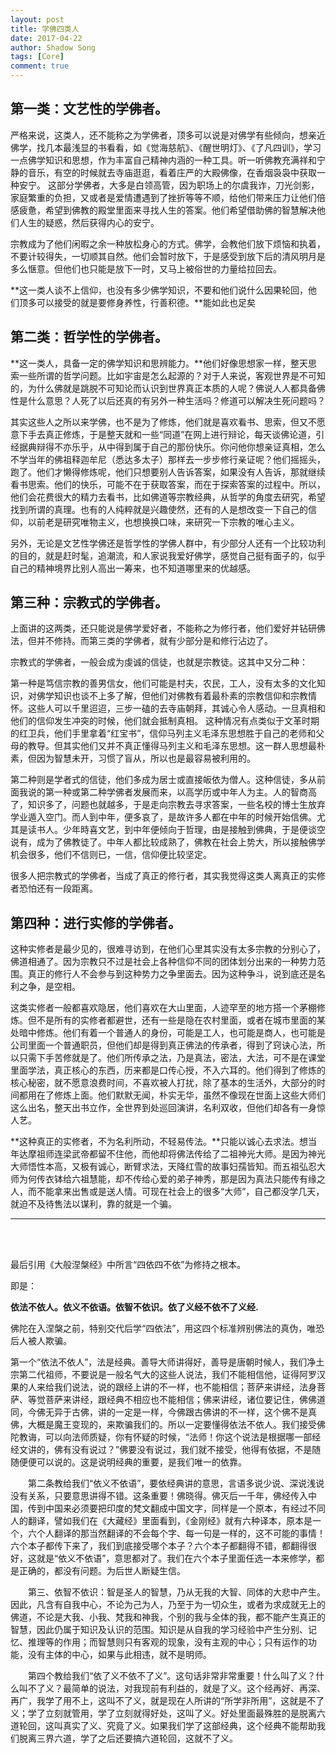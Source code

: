 ```yaml
---
layout: post
title: 学佛四类人
date: 2017-04-22
author: Shadow Song
tags: [Core]
comment: true
---
```


## 第一类：文艺性的学佛者。

严格来说，这类人，还不能称之为学佛者，顶多可以说是对佛学有些倾向，想亲近佛学，找几本最浅显的书看看，如《觉海慈航》、《醒世明灯》、《了凡四训》，学习一点佛学知识和思想，作为丰富自己精神内涵的一种工具。听一听佛教充满祥和宁静的音乐，有空的时候就去寺庙逛逛，看着庄严的大殿佛像，在香烟袅袅中获取一种安宁。
这部分学佛者，大多是白领高管，因为职场上的尔虞我诈，刀光剑影，家庭繁重的负担，又或者是爱情遭遇到了挫折等等不顺，给他们带来压力让他们倍感疲惫，希望到佛教的殿堂里面来寻找人生的答案。他们希望借助佛的智慧解决他们人生的疑惑，然后获得内心的安宁。

宗教成为了他们闲暇之余一种放松身心的方式。佛学，会教他们放下烦恼和执着，不要计较得失，一切顺其自然。他们会暂时放下，于是感受到放下后的清风明月是多么惬意。但他们也只能是放下一时，又马上被俗世的力量给拉回去。

**这一类人谈不上信仰，也没有多少佛学知识，不要和他们说什么因果轮回，他们顶多可以接受的就是要修身养性，行善积德。**能如此也足矣


## 第二类：哲学性的学佛者。

**这一类人，具备一定的佛学知识和思辨能力。**他们好像思想家一样，整天思索一些所谓的哲学问题。比如宇宙是怎么起源的？对于人来说，客观世界是不可知的，为什么佛就是跳脱不可知论而认识到世界真正本质的人呢？佛说人人都具备佛性是什么意思？人死了以后还真的有另外一种生活吗？修道可以解决生死问题吗？

其实这些人之所以来学佛，也不是为了修炼，他们就是喜欢看书、思索，但又不愿意下手去真正修炼，于是整天就和一些“同道”在网上进行辩论，每天谈佛论道，引经据典辩得不亦乐乎，从中得到属于自己的那份快乐。你问他你想亲证真相，怎么不学当年的佛祖释迦牟尼（悉达多太子）那样去一步步修行亲证呢？他们摇摇头，跑了。他们才懒得修炼呢，他们只想要别人告诉答案，如果没有人告诉，那就继续看书思索。他们的快乐，可能不在于获取答案，而在于探索答案的过程中。所以，他们会花费很大的精力去看书，比如佛道等宗教经典，从哲学的角度去研究，希望找到所谓的真理。也有的人纯粹就是兴趣使然，还有的人是想改变一下自己的信仰，以前老是研究唯物主义，也想换换口味，来研究一下宗教的唯心主义。

另外，无论是文艺性学佛还是哲学性的学佛人群中，有少部分人还有一个比较功利的目的，就是赶时髦，追潮流，和人家说我爱好佛学，感觉自己挺有面子的，似乎自己的精神境界比别人高出一筹来，也不知道哪里来的优越感。 


## 第三种：宗教式的学佛者。

上面讲的这两类，还只能说是佛学爱好者，不能称之为修行者，他们爱好并钻研佛法，但并不修持。而第三类的学佛者，就有少部分是和修行沾边了。

宗教式的学佛者，一般会成为虔诚的信徒，也就是宗教徒。这其中又分二种：

第一种是笃信宗教的善男信女，他们可能是村夫，农民，工人，没有太多的文化知识，对佛学知识也谈不上多了解，但他们对佛教有着最朴素的宗教信仰和宗教情怀。这些人可以千里迢迢，三步一磕的去寺庙朝拜，其诚心令人感动。一旦真相和他们的信仰发生冲突的时候，他们就会抵制真相。
这种情况有点类似于文革时期的红卫兵，他们手里拿着“红宝书”，信仰马列主义毛泽东思想胜于自己的老师和父母的教导。但其实他们又并不真正懂得马列主义和毛泽东思想。这一群人思想最朴素，但因为智慧未开，习惯了盲从，所以也是最容易被利用的。

第二种则是学者式的信徒，他们多成为居士或直接皈依为僧人。这种信徒，多从前面我说的第一种或第二种学佛者发展而来，以高学历或中年人为主。人的智商高了，知识多了，问题也就越多，于是走向宗教去寻求答案，一些名校的博士生放弃学业遁入空门。而人到中年，便多哀了，是故许多人都在中年的时候开始信佛。尤其是读书人。少年時喜文艺，到中年便倾向于哲理，由是接触到佛典，于是便谈空说有，成为了佛教徒了。中年人都比较成熟了，佛教在社会上势大，所以接触佛学机会很多，他们不信则已，一信，信仰便比较坚定。
 

很多人把宗教式的学佛者，当成了真正的修行者，其实我觉得这类人离真正的实修者恐怕还有一段距离。




## 第四种：进行实修的学佛者。

这种实修者是最少见的，很难寻访到，在他们心里其实没有太多宗教的分别心了，佛道相通了。因为宗教只不过是社会上各种信仰不同的团体划分出来的一种势力范围。真正的修行人不会参与到这种势力之争里面去。因为这种争斗，说到底还是名利之争，是空相。

这类实修者一般都喜欢隐居，他们喜欢在大山里面，人迹罕至的地方搭一个茅棚修炼。但不是所有的实修者都避世，还有一些是隐在农村里面，或者在城市里面的某处暗中修炼。他们有着一个普通人的身份，可能是工人，也可能是商人，也可能是公司里面一个普通职员，但他们却是得到真正佛法的传承者，得到了窍诀心法，所以只需下手苦修就是了。他们所传承之法，乃是真法，密法，大法，可不是在课堂里面学法，真正核心的东西，历来都是口传心授，不入六耳的。他们得到了修炼的核心秘密，就不愿意浪费时间，不喜欢被人打扰，除了基本的生活外，大部分的时间都用在了修炼上面。他们默默无闻，朴实无华，虽然不像现在世面上这些大师们这么出名，整天出书立作，全世界到处巡回演讲，名利双收，但他们却各有一身惊人艺。

**这种真正的实修者，不为名利所动，不轻易传法。**只能以诚心去求法。想当年达摩祖师连梁武帝都留不住他，而他却将佛法传给了二祖神光大师。是因为神光大师悟性本高，又极有诚心，断臂求法，天降红雪的故事妇孺皆知。而五祖弘忍大师为何传衣钵给六祖慧能，却不传给心爱的弟子神秀，那是因为真法只能传有缘之人，而不能拿来出售或是送人情。可现在社会上的很多“大师”，自己都没学几天，就迫不及待售法以谋利，靠的就是一个骗。

------

<br><br>

最后引用《大般涅槃经》中所言“四依四不依”为修持之根本。

即是：

**依法不依人。依义不依语。依智不依识。依了义经不依不了义经.**

佛陀在入涅槃之前，特别交代后学“四依法”，用这四个标准辨别佛法的真伪，唯恐后人被人欺骗。

第一个“依法不依人”，法是经典。善导大师讲得好，善导是唐朝时候人，我们净土宗第二代祖师，不要说是一般名气大的这些人说法，我们不能相信他，证得阿罗汉果的人来给我们说法，说的跟经上讲的不一样，也不能相信；菩萨来讲经，法身菩萨、等觉菩萨来讲经，跟经典不相应也不能相信；佛来讲经，诸位要记住，佛佛道同，今佛无异于古佛，讲的一定是一样，今佛跟古佛讲的不一样，这个佛不是真佛，大概是魔王变现的，来欺骗我们的。所以一定要懂得依法不依人。我们接受佛陀教诲，可以向法师质疑，你有怀疑的时候，“法师！你这个说法是根据哪一部经经文讲的，佛有没有说过？”佛要没有说过，我们就不接受，他得有依据，不是随随便便可以说的。这是说明经典的重要，是我们唯一的依靠。

　　第二条教给我们“依义不依语”，要依经典讲的意思，言语多说少说、深说浅说没有关系，只要意思讲得不错。这条重要！佛晓得。佛灭后一千年，佛经传入中国，传到中国来必须要把印度的梵文翻成中国文字，同样是一个原本，有经过不同人的翻译，譬如我们在《大藏经》里面看到，《金刚经》就有六种译本，原本是一个，六个人翻译的那当然翻译的不会每个字、每一句是一样的，这不可能的事情！六个本子都传下来了，我们到底接受哪个本子？六个本子都翻得不错，都翻得很好，这就是“依义不依语”，意思都对了。我们在六个本子里面任选一本来修学，都是正确的，都没有问题。为后世人断疑生信。

　　第三、依智不依识：智是圣人的智慧，乃从无我的大智、同体的大悲中产生。因此，凡含有自我中心，不论为己为人，乃至于为一切众生，或者为求成就无上的佛道，不论是大我、小我、梵我和神我，个别的我与全体的我，都不能产生真正的智慧，因此仍属于知识及认识的范围。知识是从自我的学习经验中产生分别、记忆、推理等的作用；而智慧则只有客观的现象，没有主观的中心；只有运作的功能，没有主体的中心，如果与此相违，就不是明师。

　　第四个教给我们“依了义不依不了义”。这句话非常非常重要！什么叫了义？什么叫不了义？最简单的说法，对我现前有利益的，就是了义。这个经再好、再深、再广，我学了用不上，这叫不了义，就是现在人所讲的“所学非所用”，这就是不了义；学了立刻就管用，学了立刻就得好处，这叫了义。好处里面最殊胜的是脱离六道轮回，这叫真实了义、究竟了义。如果我们学了这部经典，这个经典不能帮助我们脱离三界六道，学了之后还要搞六道轮回，这就不了义。
